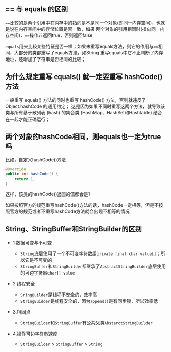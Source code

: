 ## == 与 equals 的区别
`==`比较的是两个引用中在内存中的指向是不是同一个对象(即同一内存空间)，也就是说在内存空间中的存储位置是否一致，如果
两个对象的引用相同时(指向同一内存空间)，`==`操作非返回true，否则返回false

`equals`用来比较某些特征是否一样；如果未重写equals方法，则它的作用与`==`相同，大部分的类都重写了equals方法，如String
重写equals中它不止判断了内存地址，还增加了字符串是否相同的比较；

## 为什么规定重写 equals() 就一定要重写 hashCode() 方法

一般重写 equals() 方法的同时也重写 hashCode() 方法，否则就违反了 Object.hashCode 的通用约定；
这是因为如果不同时重写这两个方法，就导致该类与所有基于散列表 (hash) 的集合类 (HashMap、HashSet和Hashtable) 结合在一起才能正确运行；

## 两个对象的hashCode相同，则equals也一定为true吗
比如，自定义hashCode()方法
```java
@Override
public int hashCode() {
    return 1;
}
```
这样，该类的hashCode()返回的值都会是1

如果按照官方的规范重写hashCode()方法的话，hashCode一定相等，但是不按照官方的规范或者不重写hashCode方法就会出现不相等的情况

## String、StringBuffer和StringBuilder的区别
- 1.数据可变与不可变
	- `String`底层使用了一个不可变字符数组`private final char value[]`；所以它是不可变的
	- `StringBuffer`和`StringBuilder`都继承了`AbstractStringBuilder`底层使用的可边字符串`char[] value`
- 2.线程安全
	- `SringBuilder`是线程不安全的，效率高
	- `StringBuidder`是线程安全的，因为`append()`是有同步锁，所以效率低
		
- 3.相同点
	- `StringBuilder`和`StringBuffer`有公共父类`AbstarctStringBuilder`
		
- 4.操作可边字符串速度
	- `StringBuilder` > `StringBuffer` > `String`
		

		
